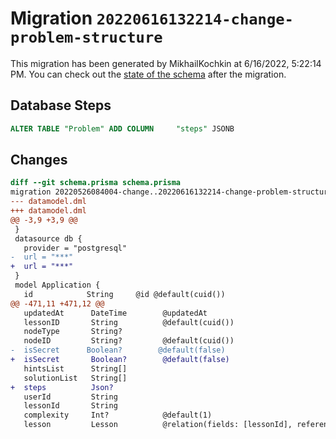 # Migration `20220616132214-change-problem-structure`

This migration has been generated by MikhailKochkin at 6/16/2022, 5:22:14 PM.
You can check out the [state of the schema](./schema.prisma) after the migration.

## Database Steps

```sql
ALTER TABLE "Problem" ADD COLUMN     "steps" JSONB
```

## Changes

```diff
diff --git schema.prisma schema.prisma
migration 20220526084004-change..20220616132214-change-problem-structure
--- datamodel.dml
+++ datamodel.dml
@@ -3,9 +3,9 @@
 }
 datasource db {
   provider = "postgresql"
-  url = "***"
+  url = "***"
 }
 model Application {
   id            String     @id @default(cuid())
@@ -471,11 +471,12 @@
   updatedAt      DateTime        @updatedAt
   lessonID       String          @default(cuid())
   nodeType       String?
   nodeID         String?         @default(cuid())
-  isSecret      Boolean?        @default(false)
+  isSecret       Boolean?        @default(false)
   hintsList      String[]
   solutionList   String[]
+  steps          Json?
   userId         String
   lessonId       String
   complexity     Int?            @default(1)
   lesson         Lesson          @relation(fields: [lessonId], references: [id])
```



